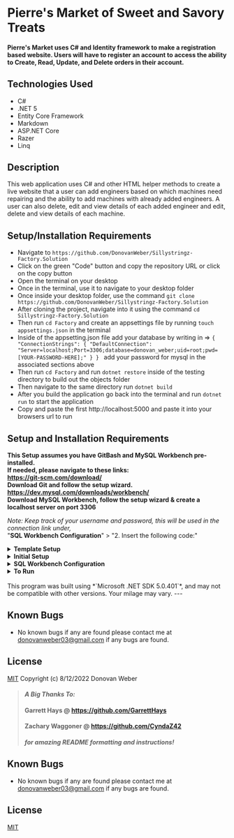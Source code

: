 # Pierre's Market of Sweet and Savory Treats

#### Pierre's Market uses C# and Identity framework to make a registration based website. Users will have to register an account to access the ability to Create, Read, Update, and Delete orders in their account.

## Technologies Used

* C#
* .NET 5
* Entity Core Framework
* Markdown
* ASP.NET Core
* Razer
* Linq


## Description
This web application uses C# and other HTML helper methods to create a live website that a user can add engineers based on which machines need repairing and the ability to add machines with already added engineers.  A user can also delete, edit and view details of each added engineer and edit, delete and view details of each machine. 

## Setup/Installation Requirements

* Navigate to `https://github.com/DonovanWeber/Sillystringz-Factory.Solution`
* Click on the green "Code" button and copy the repository URL or click on the copy button
* Open the terminal on your desktop
* Once in the terminal, use it to navigate to your desktop folder
* Once inside your desktop folder, use the command `git clone https://github.com/DonovanWeber/Sillystringz-Factory.Solution`
* After cloning the project, navigate into it using the command `cd Sillystringz-Factory.Solution`
* Then run `cd Factory` and create an appsettings file by running `touch appsettings.json` in the terminal 
* Inside of the appsetting.json file add your database by writing in => `{
    "ConnectionStrings": {
        "DefaultConnection": "Server=localhost;Port=3306;database=donovan_weber;uid=root;pwd=[YOUR-PASSWORD-HERE];"
    }
}
` add your password for mysql in the associated sections above
* Then run `cd Factory` and run `dotnet restore` inside of the testing directory to build out the objects folder
* Then  navigate to the same directory run `dotnet build`
* After you build the application go back into the terminal and run `dotnet run` to start the application 
* Copy and paste the first http://localhost:5000 and paste it into your browsers url to run


## Setup and Installation Requirements
**This Setup assumes you have GitBash and MySQL Workbench pre-installed.   
If needed, please navigate to these links:  
https://git-scm.com/download/  
Download Git and follow the setup wizard.  
https://dev.mysql.com/downloads/workbench/  
Download MySQL Workbench, follow the setup wizard & create a localhost server on port 3306**


*Note: Keep track of your username and password, this will be used in the connection link under,*  
"**SQL Workbench Configuration**" > "2. Insert the following code:"

<details>
<summary><strong>Template Setup</strong></summary>
<ol>
<li>Navigate to https://github.com/DonovanWeber/Pierres_Treats.Solution
<li>Open a terminal and navigate to your Desktop with <strong>cd</strong> command
<li>Run,   
<strong>$ git clone https://github.com/DonovanWeber/Pierres_Treats.Solution</strong>
<li>Be sure to rename everything so that it matches your project!
<br>
</details>

<details>
<summary><strong>Initial Setup</strong></summary>
<ol>
<li>Copy the git repository url: https://github.com/DonovanWeber/Pierres_Treats.Solution
<li>Open a terminal and navigate to your Desktop with <strong>cd</strong> command
<li>Run,   
<strong>$ git clone https://github.com/DonovanWeber/Pierres_Treats.Solution</strong>
<li>In the terminal, navigate into the root directory of the cloned project folder "Pierres_Treats.Solution".
<li>Navigate to the projects root directory, "Pierres_Treats".
<li>Move onto "SQL Workbench Configuration" instructions below to build the necessary database.
<br>
</details>

<details>
<summary><strong>SQL Workbench Configuration</strong></summary>
<ol>
<li>Create an appsetting.json file in the "Pierres_Treats" directory  
   <pre>Pierres_Treats.Solution
   └── Pierres_Treats
    └── appsetting.json</pre>
<li> Insert the following code: <br>

<pre>{
  "ConnectionStrings": {
    "DefaultConnection": "Server=localhost;Port=3306;database=fan_book;uid=[YOUR-USERNAME-HERE];pwd=[YOUR-PASSWORD-HERE];"
  }
}</pre>
<small>*Note: you must include your password in the code block section labeled "YOUR-PASSWORD-HERE".</small><br>
<small>**Note: you must include your username in the code block section labeled "YOUR-USERNAME-HERE".</small><br>
<small>***Note: if you plan to push this cloned project to a public-facing repository, remember to add the appsettings.json file to your .gitignore before doing so.</small>
<li>In root directory of project folder "Pierres_Treats.Solution", run  
<strong>$ dotnet ef migrations add restoreDatabase</strong>
<li>Then run <strong>$ dotnet ef database update</strong>
<ol> 
  <li>Open SQL Workbench.
  <li>Navigate to "pierres_treats" schema.

  
</details>
<details>
<summary><strong>To Run</strong></summary>
Navigate to:  
   <pre>Pierres_Treats.Solution
   └── <strong>Pierres_Treats</strong></pre>
Run ```$ dotnet restore``` in the terminal.<br>
Run ```$ dotnet run``` in the terminal.
</details>
<br>
This program was built using *`Microsoft .NET SDK 5.0.401`*, and may not be compatible with other versions. Your milage may vary.
---

## Known Bugs
* No known bugs if any are found please 
contact me at [donovanweber03@gmail.com](mailto:donovanweber03@gmail.com) if any bugs are found.

## License

[MIT](https://choosealicense.com/licenses/mit/)
Copyright (c) 8/12/2022 Donovan Weber 


 
>#### _**A Big Thanks To:**_ 
>#### **Garrett Hays @ https://github.com/GarrettHays**    
>#### **Zachary Waggoner @ https://github.com/CyndaZ42**  
>#### _**for amazing README formatting and instructions!**_ 

## Known Bugs
* No known bugs if any are found please 
contact me at [donovanweber03@gmail.com](mailto:donovanweber03@gmail.com) if any bugs are found.


## License

[MIT](https://choosealicense.com/licenses/mit/)